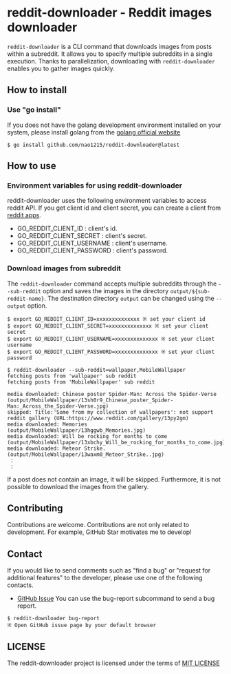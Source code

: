 # reddit-downloader - Reddit images downloader
`reddit-downloader` is a CLI command that downloads images from posts within a subreddit. It allows you to specify multiple subreddits in a single execution. Thanks to parallelization, downloading with `reddit-downloader` enables you to gather images quickly.


## How to install
### Use "go install"
If you does not have the golang development environment installed on your system, please install golang from the [golang official website](https://go.dev/doc/install)

```
$ go install github.com/nao1215/reddit-downloader@latest
```

## How to use
### Environment variables for using reddit-downloader
reddit-downloader uses the following environment variables to access reddit API. If you get client id and client secret, you can create a client from [reddit apps](https://www.reddit.com/prefs/apps).
- GO_REDDIT_CLIENT_ID : client's id.
- GO_REDDIT_CLIENT_SECRET : client's secret.
- GO_REDDIT_CLIENT_USERNAME : client's username.
- GO_REDDIT_CLIENT_PASSWORD : client's password.

### Download images from subreddit
The `reddit-downloader` command accepts multiple subreddits through the `--sub-reddit` option and saves the images in the directory `output/${sub-reddit-name}`. The destination directory `output` can be changed using the `--output` option.
```
$ export GO_REDDIT_CLIENT_ID=xxxxxxxxxxxxxx ※ set your client id
$ export GO_REDDIT_CLIENT_SECRET=xxxxxxxxxxxxxx ※ set your client secret
$ export GO_REDDIT_CLIENT_USERNAME=xxxxxxxxxxxxxx ※ set your client username
$ export GO_REDDIT_CLIENT_PASSWORD=xxxxxxxxxxxxxx ※ set your client password

$ reddit-downloader --sub-reddit=wallpaper,MobileWallpaper
fetching posts from 'wallpaper' sub reddit
fetching posts from 'MobileWallpaper' sub reddit

media downloaded: Chinese poster Spider-Man: Across the Spider-Verse (output/MobileWallpaper/13sh0r9_Chinese_poster_Spider-Man:_Across_the_Spider-Verse.jpg)
skipped: Title:'Some from my collection of wallpapers': not support reddit gallery (URL:https://www.reddit.com/gallery/13py2gm)
media downloaded: Memories (output/MobileWallpaper/13hggwb_Memories.jpg)
media downloaded: Will be rocking for months to come (output/MobileWallpaper/13xbchy_Will_be_rocking_for_months_to_come.jpg)
media downloaded: Meteor Strike. (output/MobileWallpaper/13waxm0_Meteor_Strike..jpg)
 :
 :
```

If a post does not contain an image, it will be skipped. Furthermore, it is not possible to download the images from the gallery.


## Contributing
Contributions are welcome. Contributions are not only related to development. For example, GitHub Star motivates me to develop!

## Contact
If you would like to send comments such as "find a bug" or "request for additional features" to the developer, please use one of the following contacts.

- [GitHub Issue](https://github.com/nao1215/reddit-downloader/issues)
You can use the bug-report subcommand to send a bug report.

```
$ reddit-downloader bug-report
※ Open GitHub issue page by your default browser
```

## LICENSE
The reddit-downloader project is licensed under the terms of [MIT LICENSE](./LICENSE)